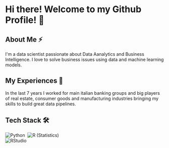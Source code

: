 # Hi there! Welcome to my Github Profile! 👋

## About Me ⚡

I'm a data scientist passionate about Data Aanalytics and Business Intelligence. I love to solve business issues using data and machine learning models.

## My Experiences 🌱

In the last 7 years I worked for main italian banking groups and big players of real estate, consumer goods and manufacturing industries bringing my skills to build great data pipelines. 

## Tech Stack 🛠
![Python](https://img.shields.io/badge/-Python-05122A?style=flat&logo=python)&nbsp;
![R (Statistics)](https://img.shields.io/badge/-R-05122A?style=flat&logo=R&logoColor=276DC3)\
![RStudio](https://img.shields.io/badge/-RStudio-05122A?style=flat&logo=rstudio)&nbsp;
